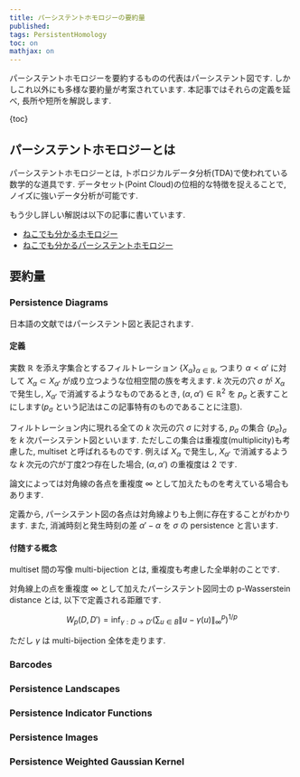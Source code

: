 ```yaml
---
title: パーシステントホモロジーの要約量
published:
tags: PersistentHomology
toc: on
mathjax: on
---
```


パーシステントホモロジーを要約するものの代表はパーシステント図です. しかしこれ以外にも多様な要約量が考案されています. 本記事ではそれらの定義を延べ, 長所や短所を解説します.

<!--more-->

{toc}

## パーシステントホモロジーとは

パーシステントホモロジーとは, トポロジカルデータ分析(TDA)で使われている数学的な道具です. データセット(Point Cloud)の位相的な特徴を捉えることで, ノイズに強いデータ分析が可能です.

もう少し詳しい解説は以下の記事に書いています.

- [ねこでも分かるホモロジー](/posts/math/what-is-homology.html)
- [ねこでも分かるパーシステントホモロジー](/posts/math/persistent-homology.html)


## 要約量

### Persistence Diagrams

日本語の文献ではパーシステント図と表記されます.

#### 定義

実数 $\mathbb{R}$ を添え字集合とするフィルトレーション $\{X_\alpha\}_{\alpha\in\mathbb{R}}$, つまり $\alpha < \alpha'$ に対して $X_\alpha \subset X_{\alpha'}$ が成り立つような位相空間の族を考えます. $k$ 次元の穴 $\sigma$ が $X_\alpha$ で発生し, $X_{\alpha'}$ で消滅するようなものであるとき, $(\alpha, \alpha')\in\mathbb{R}^2$ を $p_\sigma$ と表すことにします($p_\sigma$ という記法はこの記事特有のものであることに注意).

フィルトレーション内に現れる全ての $k$ 次元の穴 $\sigma$ に対する, $p_\sigma$ の集合 $\{p_\sigma\}_\sigma$ を $k$ 次パーシステント図といいます. ただしこの集合は重複度(multiplicity)も考慮した, multiset と呼ばれるものです. 例えば $X_\alpha$ で発生し, $X_{\alpha'}$ で消滅するような $k$ 次元の穴が丁度2つ存在した場合, $(\alpha, \alpha')$ の重複度は $2$ です.

論文によっては対角線の各点を重複度 $\infty$ として加えたものを考えている場合もあります.

定義から, パーシステント図の各点は対角線よりも上側に存在することがわかります. また, 消滅時刻と発生時刻の差 $\alpha'-\alpha$ を $\sigma$ の persistence と言います.

#### 付随する概念

multiset 間の写像 multi-bijection とは, 重複度も考慮した全単射のことです. 

対角線上の点を重複度 $\infty$ として加えたパーシステント図同士の p-Wasserstein distance とは, 以下で定義される距離です.

$$
W_p(D, D') = \inf_{\gamma:D\to D'}\left(\sum_{u\in B}\|u-\gamma(u)\|^p_\infty\right)^{1/p}
$$

ただし $\gamma$ は multi-bijection 全体を走ります.


#### 

### Barcodes

### Persistence Landscapes

### Persistence Indicator Functions

### Persistence Images

### Persistence Weighted Gaussian Kernel
